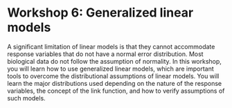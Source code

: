 # Workshop 6: Generalized linear models

A significant limitation of linear models is that they cannot accommodate response variables that do not have a normal error distribution. Most biological data do not follow the assumption of normality. In this workshop, you will learn how to use generalized linear models, which are important tools to overcome the distributional assumptions of linear models. You will learn the major distributions used depending on the nature of the response variables, the concept of the link function, and how to verify assumptions of such models.
